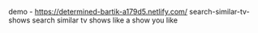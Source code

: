 demo - https://determined-bartik-a179d5.netlify.com/
search-similar-tv-shows
search similar tv shows like a show you like
